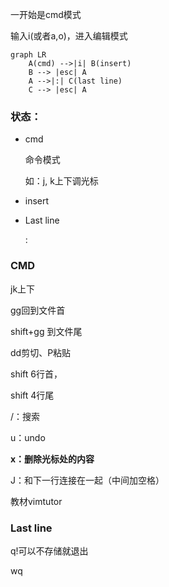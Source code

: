 一开始是cmd模式

输入i(或者a,o)，进入编辑模式

```mermaid
graph LR
	A(cmd) -->|i| B(insert)
	B --> |esc| A
	A -->|:| C(last line)
	C --> |esc| A
```

### 状态：

- cmd

  命令模式

  如：j, k上下调光标

- insert

- Last line

  :



### CMD

jk上下

gg回到文件首

shift+gg 到文件尾

dd剪切、P粘贴

shift 6行首，

shift 4行尾

/：搜索

u：undo

**x：删除光标处的内容**

J：和下一行连接在一起（中间加空格）

教材vimtutor





### Last line

q!可以不存储就退出

wq

